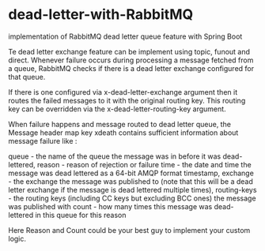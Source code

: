 # dead-letter-with-RabbitMQ
implementation of RabbitMQ dead letter queue feature with Spring Boot

Te dead letter exchange feature can be implement using topic, funout and direct.
Whenever failure occurs during processing a message fetched from a queue, RabbitMQ checks if there is a dead letter exchange configured for that queue. 

If there is one configured via x-dead-letter-exchange argument then it routes the failed messages to it with the original routing key. This routing key can be overridden via the x-dead-letter-routing-key argument.

When failure happens and message routed to dead letter queue, the Message header map key xdeath contains sufficient information about message failure like :

queue - the name of the queue the message was in before it was dead-lettered,
reason - reason of rejection or failure
time - the date and time the message was dead lettered as a 64-bit AMQP format timestamp,
exchange - the exchange the message was published to (note that this will be a dead letter exchange if the message is dead lettered multiple times),
routing-keys - the routing keys (including CC keys but excluding BCC ones) the message was published with
count - how many times this message was dead-lettered in this queue for this reason

Here Reason and Count could be your best guy to implement your custom logic.


